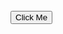 <html>
<!--Loading-->
<title>Peogress Bar</title>
<meta name="viewport" content="width=device-width, initial-scale=1">
<link rel="stylesheet" href="Style.css">
<script type="text/javascript" src="Javascript.js"></script>
<body>

<div class="w3-container">
<div id="myProgress">
  <div id="myBar"></div>
</div>
<br>
<button onclick="move()">Click Me</button>
</body>
</html>
